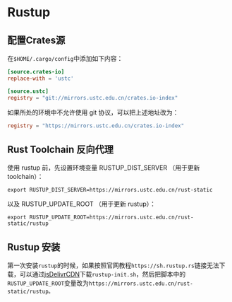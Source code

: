# Rustup

## 配置Crates源

在`$HOME/.cargo/config`中添加如下内容：

```toml
[source.crates-io]
replace-with = 'ustc'

[source.ustc]
registry = "git://mirrors.ustc.edu.cn/crates.io-index"
```

如果所处的环境中不允许使用 git 协议，可以把上述地址改为：

```toml
registry = "https://mirrors.ustc.edu.cn/crates.io-index"
```

## Rust Toolchain 反向代理

使用 rustup 前，先设置环境变量 RUSTUP_DIST_SERVER （用于更新 toolchain）：

```shell
export RUSTUP_DIST_SERVER=https://mirrors.ustc.edu.cn/rust-static
```

以及 RUSTUP_UPDATE_ROOT （用于更新 rustup）：

```shell
export RUSTUP_UPDATE_ROOT=https://mirrors.ustc.edu.cn/rust-static/rustup
```
## Rustup 安装

第一次安装`rustup`的时候，如果按照官网教程`https://sh.rustup.rs`链接无法下载，可以通过[jsDelivrCDN](https://cdn.jsdelivr.net/gh/rust-lang-nursery/rustup.rs/rustup-init.sh)下载`rustup-init.sh`，然后把脚本中的`RUSTUP_UPDATE_ROOT`变量改为`https://mirrors.ustc.edu.cn/rust-static/rustup。`
